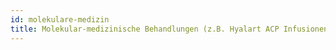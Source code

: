 ```yaml
---
id: molekulare-medizin
title: Molekular-medizinische Behandlungen (z.B. Hyalart ACP Infusionen)
---
```

